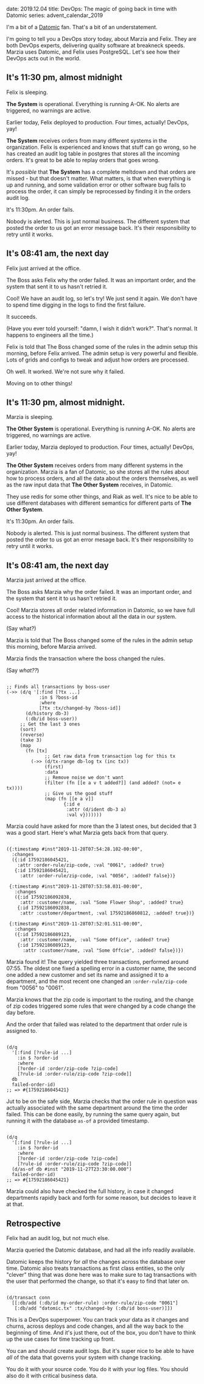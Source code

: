date: 2019.12.04
title: DevOps: The magic of going back in time with Datomic
series: advent_calendar_2019

I'm a bit of a [Datomic](https://www.datomic.com/) fan. That's a bit of an understatement.

I'm going to tell you a DevOps story today, about Marzia and Felix. They are both DevOps experts, delivering quality software at breakneck speeds. Marzia uses Datomic, and Felix uses PostgreSQL. Let's see how their DevOps acts out in the world.

## It's 11:30 pm, almost midnight

Felix is sleeping.

**The System** is operational. Everything is running A-OK. No alerts are triggered, no warnings are active. 

Earlier today, Felix deployed to production. Four times, actually! DevOps, yay!

**The System** receives orders from many different systems in the organization. Felix is experienced and knows that stuff can go wrong, so he has created an audit log table in postgres that stores all the incoming orders. It's great to be able to replay orders that goes wrong. 

It's _possible_ that **The System** has a complete meltdown and that orders are missed - but that doesn't matter. What matters, is that when everything is up and running, and some validation error or other software bug fails to process the order, it can simply be reprocessed by finding it in the orders audit log.

It's 11:30pm. An order fails.

Nobody is alerted. This is just normal business. The different system that posted the order to us got an error message back. It's their responsibility to retry until it works.
 
## It's 08:41 am, the next day

Felix just arrived at the office.

The Boss asks Felix why the order failed. It was an important order, and the system that sent it to us hasn't retried it.

Cool! We have an audit log, so let's try! We just send it again. We don't have to spend time digging in the logs to find the first failure.

It succeeds.

(Have you ever told yourself: "damn, I wish it didn't work?". That's normal. It happens to engineers all the time.)

Felix is told that The Boss changed some of the rules in the admin setup this morning, before Felix arrived. The admin setup is very powerful and flexible. Lots of grids and configs to tweak and adjust how orders are processed.

Oh well. It worked. We're not sure why it failed.

Moving on to other things!

## It's 11:30 pm, almost midnight.

Marzia is sleeping.

**The Other System** is operational. Everything is running A-OK. No alerts are triggered, no warnings are active.

Earlier today, Marzia deployed to production. Four times, actually! DevOps, yay!

**The Other System** receives orders from many different systems in the organization. Marzia is a fan of Datomic, so she stores all the rules about how to process orders, and all the data about the orders themselves, as well as the raw input data that **The Other System** receives, in Datomic. 

They use redis for some other things, and Riak as well. It's nice to be able to use different databases with different semantics for different parts of **The Other System**.

It's 11:30pm. An order fails.

Nobody is alerted. This is just normal business. The different system that posted the order to us got an error mesage back. It's their responsibility to retry until it works.

## It's 08:41 am, the next day

Marzia just arrived at the office.

The Boss asks Marzia why the order failed. It was an important order, and the system that sent it to us hasn't retried it.

Cool! Marzia stores all order related information in Datomic, so we have full access to the historical information about all the data in our system.

(Say what?)

Marzia is told that The Boss changed some of the rules in the admin setup this morning, before Marzia arrived.

Marzia finds the transaction where the boss changed the rules.

(Say _what??_)

<pre><code data-lang="clojure">
;; Finds all transactions by boss-user
(->> (d/q '[:find [?tx ...]
            :in $ ?boss-id
            :where
            [?tx :tx/changed-by ?boss-id]]
       (d/history db-3)
       (:db/id boss-user))
     ;; Get the last 3 ones
     (sort)
     (reverse)
     (take 3)
     (map
       (fn [tx]
              ;; Get raw data from transaction log for this tx
         (->> (d/tx-range db-log tx (inc tx))
              (first)
              :data
              ;; Remove noise we don't want
              (filter (fn [[e a v t added?]] (and added? (not= e tx))))
              ;; Give us the good stuff
              (map (fn [[e a v]]
                     {:id e
                      :attr (d/ident db-3 a)
                      :val v}))))))
</code></pre>

Marzia could have asked for more than the 3 latest ones, but decided that 3 was a good start. Here's what Marzia gets back from that query.

<pre><code data-lang="clojure">
({:timestamp #inst"2019-11-28T07:54:28.102-00:00",
  :changes 
  ({:id 17592186045421, 
    :attr :order-rule/zip-code, :val "0061", :added? true}
   {:id 17592186045421, 
     :attr :order-rule/zip-code, :val "0056", :added? false})}
   
 {:timestamp #inst"2019-11-28T07:53:58.031-00:00",
   :changes 
   ({:id 17592186092838, 
     :attr :customer/name, :val "Some Flower Shop", :added? true}
    {:id 17592186092838, 
     :attr :customer/department, :val 17592186860812, :added? true})}
    
 {:timestamp #inst"2019-11-28T07:52:01.511-00:00",
   :changes 
   ({:id 17592186089123, 
     :attr :customer/name, :val "Some Office", :added? true}
    {:id 17592186089123, 
      :attr :customer/name, :val "Some Offcie", :added? false})})
</code></pre>

Marzia found it! The query yielded three transactions, performed around 07:55. The oldest one fixed a spelling error in a customer name, the second one added a new customer and set its name and assigned it to a department, and the most recent one changed an `:order-rule/zip-code` from "0056" to "0061".

Marzia knows that the zip code is important to the routing, and the change of zip codes triggered some rules that were changed by a code change the day before.

And the order that failed was related to the department that order rule is assigned to.

<pre><code data-lang="clojure">
(d/q
  '[:find [?rule-id ...]
    :in $ ?order-id
    :where
    [?order-id :order/zip-code ?zip-code]
    [?rule-id :order-rule/zip-code ?zip-code]]
  db
  failed-order-id)  
;; => #{17592186045421}
</code></pre>


Jut to be on the safe side, Marzia checks that the order rule in question was actually associated with the same department around the time the order failed. This can be done easily, by running the same query again, but running it with the database `as-of` a provided timestamp.

<pre><code data-lang="clojure">
(d/q
  '[:find [?rule-id ...]
    :in $ ?order-id
    :where
    [?order-id :order/zip-code ?zip-code]
    [?rule-id :order-rule/zip-code ?zip-code]]
  (d/as-of db #inst "2019-11-27T23:30:00.000")
  failed-order-id)  
;; => #{17592186045421}
</code></pre>

Marzia could also have checked the full history, in case it changed departments rapidly back and forth for some reason, but decides to leave it at that. 


## Retrospective

Felix had an audit log, but not much else.

Marzia queried the Datomic database, and had all the info readily available.

Datomic keeps the history for _all_ the changes across the database over time. Datomic also treats transactions as first class entities, so the only "clever" thing that was done here was to make sure to tag transactions with the user that performed the change, so that it's easy to find that later on.

<pre><code data-lang="clojure">
(d/transact conn 
  [[:db/add (:db/id my-order-rule) :order-rule/zip-code "0061"]
   [:db/add "datomic.tx" :tx/changed-by (:db/id boss-user)]])
</code></pre>

This is a DevOps superpower. You can track your data as it changes and churns, across deploys and code changes, and all the way back to the beginning of time. And it's just there, out of the box, you don't have to think up the use cases for time tracking up front.

You can and should create audit logs. But it's super nice to be able to have _all_ of the data that governs your system with change tracking.

You do it with your source code. You do it with your log files. You should also do it with critical business data.